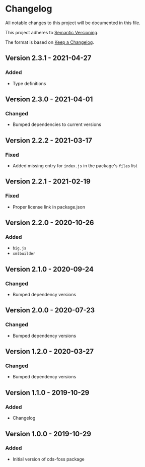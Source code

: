 # Changelog

All notable changes to this project will be documented in this file.

This project adheres to [Semantic Versioning](http://semver.org/).

The format is based on [Keep a Changelog](http://keepachangelog.com/).

## Version 2.3.1 - 2021-04-27

### Added

- Type definitions

## Version 2.3.0 - 2021-04-01

### Changed

- Bumped dependencies to current versions

## Version 2.2.2 - 2021-03-17

### Fixed

- Added missing entry for `index.js` in the package's `files` list

## Version 2.2.1 - 2021-02-19

### Fixed

- Proper license link in package.json

## Version 2.2.0 - 2020-10-26

### Added
- `big.js`
- `xmlbuilder`

## Version 2.1.0 - 2020-09-24

### Changed
- Bumped dependency versions

## Version 2.0.0 - 2020-07-23

### Changed
- Bumped dependency versions

## Version 1.2.0 - 2020-03-27

### Changed
- Bumped dependency versions

## Version 1.1.0 - 2019-10-29

### Added
- Changelog

## Version 1.0.0 - 2019-10-29

### Added
- Initial version of cds-foss package